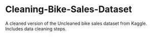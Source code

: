 # Cleaning-Bike-Sales-Dataset
A cleaned version of the Uncleaned bike sales dataset from Kaggle. Includes data cleaning steps.
